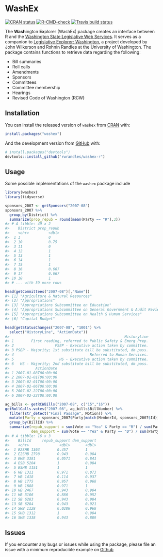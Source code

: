
<!-- README.md is generated from README.Rmd. Please edit that file -->

# WashEx

<!-- badges: start -->

[![CRAN
status](https://www.r-pkg.org/badges/version/washex)](https://CRAN.R-project.org/package=washex)
[![R-CMD-check](https://github.com/rwrandles/washex-r/workflows/R-CMD-check/badge.svg)](https://github.com/rwrandles/washex-r/actions)
[![Travis build
status](https://travis-ci.com/rwrandles/washex-r.svg?branch=main)](https://api.travis-ci.com/rwrandles/washex-r.svg?branch=main)
<!-- badges: end -->

The **Wash**ington **Ex**plorer (WashEx) package creates an interface
between R and the [Washington State Legislative Web
Services](https://wslwebservices.leg.wa.gov). It serves as a companion
to [Legislative Explorer: Washington](http://legex.org/wa/process), a
project developed by John Wilkerson and Rohnin Randles at the University
of Washington. The package contains functions to retrieve data regarding
the following:

-   Bill summaries
-   Roll calls
-   Amendments
-   Sponsors
-   Committees
-   Committee membership
-   Hearings
-   Revised Code of Washington (RCW)

## Installation

You can install the released version of `washex` from
[CRAN](https://CRAN.R-project.org) with:

``` r
install.packages("washex")
```

And the development version from [GitHub](https://github.com/) with:

``` r
# install.packages("devtools")
devtools::install_github("rwrandles/washex-r")
```

## Usage

Some possible implementations of the `washex` package include

``` r
library(washex)
library(tidyverse)

sponsors_2007 <- getSponsors("2007-08")
sponsors_2007 %>% 
  group_by(District) %>%
  summarize(prop_repub = round(mean(Party == "R"),3))
#> # A tibble: 49 x 2
#>    District prop_repub
#>    <chr>         <dbl>
#>  1 1             0    
#>  2 10            0.75 
#>  3 11            0    
#>  4 12            1    
#>  5 13            1    
#>  6 14            1    
#>  7 15            1    
#>  8 16            0.667
#>  9 17            0.667
#> 10 18            1    
#> # ... with 39 more rows

head(getCommittees("2007-08")[,"Name"])
#> [1] "Agriculture & Natural Resources"                                 
#> [2] "Appropriations"                                                  
#> [3] "Appropriations Subcommittee on Education"                        
#> [4] "Appropriations Subcommittee on General Government & Audit Review"
#> [5] "Appropriations Subcommittee on Health & Human Services"          
#> [6] "Capital Budget"

head(getStatusChanges("2007-08", "1001") %>%
  select("HistoryLine", "ActionDate"))
#>                                                     HistoryLine
#> 1        First reading, referred to Public Safety & Emerg Prep.
#> 2                   PSEP - Executive action taken by committee.
#> 3 PSEP - Majority; 1st substitute bill be substituted, do pass.
#> 4                                   Referred to Human Services.
#> 5                     HS - Executive action taken by committee.
#> 6   HS - Majority; 2nd substitute bill be substituted, do pass.
#>            ActionDate
#> 1 2007-01-08T00:00:00
#> 2 2007-02-01T00:00:00
#> 3 2007-02-01T00:00:00
#> 4 2007-02-06T00:00:00
#> 5 2007-02-22T00:00:00
#> 6 2007-02-22T00:00:00

ag_bills <- getRCWBills("2007-08", c("15","16"))
getRollCalls.votes("2007-08", ag_bills$BillNumber) %>% 
  filter(str_detect("Final Passage", Motion)) %>%
  mutate(Party = sponsors_2007$Party[match(MemberId, sponsors_2007$Id)]) %>%
  group_by(BillId) %>%
  summarize(repub_support = sum(Vote == "Yea" & Party == "R") / sum(Party == "R"),
            dem_support = sum(Vote == "Yea" & Party == "D") / sum(Party == "D"))
#> # A tibble: 16 x 3
#>    BillId     repub_support dem_support
#>    <chr>              <dbl>       <dbl>
#>  1 E2SHB 1303        0.457        1    
#>  2 E2SHB 2798        0.943        0.984
#>  3 EHB 3381          0.0571       0.841
#>  4 ESB 5204          1            0.984
#>  5 ESHB 1151         1            1    
#>  6 HB 1311           0.971        0.873
#>  7 HB 1418           0.114        0.937
#>  8 HB 1775           0.957        0.968
#>  9 HB 1888           0.971        1    
#> 10 HB 2467           0.943        0.984
#> 11 HB 3106           0.886        0.952
#> 12 SB 6283           0.943        0.984
#> 13 SB 6284           0.943        0.921
#> 14 SHB 1128          0.0286       0.968
#> 15 SHB 1312          1            0.984
#> 16 SHB 1338          0.943        0.889
```

## Issues

If you encounter any bugs or issues while using the package, please file
an issue with a minimum reproducible example on
[Github](https://github.com/rwrandles/washex-r/issues)
